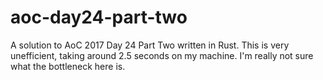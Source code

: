 aoc-day24-part-two
==================

A solution to AoC 2017 Day 24 Part Two written in Rust. This is very
unefficient, taking around 2.5 seconds on my machine. I'm really not sure what
the bottleneck here is.
